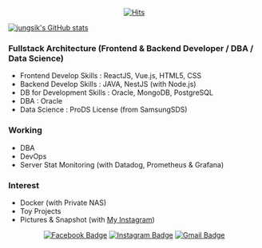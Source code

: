 <div align=center>

[![Hits](https://hits.seeyoufarm.com/api/count/incr/badge.svg?url=https%3A%2F%2Fgithub.com%2Fjungsikyeo%2Fhit-counter&count_bg=%2379C83D&title_bg=%23555555&icon=&icon_color=%23E7E7E7&title=hits&edge_flat=false)](https://hits.seeyoufarm.com)

</div>

[![jungsik's GitHub stats](https://github-readme-stats.vercel.app/api?username=jungsikyeo&show_icons=true)](https://github.com/jungsikyeo/)

### Fullstack Architecture (Frontend & Backend Developer / DBA / Data Science)
- Frontend Develop Skills : ReactJS, Vue.js, HTML5, CSS
- Backend Develop Skills : JAVA, NestJS (with Node.js)
- DB for Development Skills : Oracle, MongoDB, PostgreSQL
- DBA : Oracle
- Data Science : ProDS License (from SamsungSDS)

### Working
- DBA
- DevOps
- Server Stat Monitoring (with Datadog, Prometheus & Grafana)

### Interest
- Docker (with Private NAS)
- Toy Projects
- Pictures & Snapshot (with [My Instagram](https://instagram.com/1985yjs))

<div align=center>

[![Facebook Badge](https://img.shields.io/badge/-Facebook-1877f2?style=flat-square&logo=facebook&logoColor=white&link=https://www.facebook.com/jeongsik.yeo/)](https://www.facebook.com/jeongsik.yeo/) 
[![Instagram Badge](https://img.shields.io/badge/-Instagram-dd2a7b?style=flat-square&logo=instagram&logoColor=white&link=https://instagram.com/1985yjs/)](https://instagram.com/1985yjs/) 
[![Gmail Badge](https://img.shields.io/badge/-Gmail-d14836?style=flat-square&logo=Gmail&logoColor=white&link=mailto:saeminam@gmail.com)](mailto:saeminam@gmail.com)
</div>
